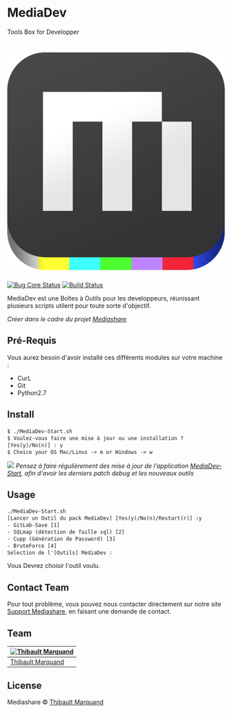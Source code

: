 # MediaDev
Tools Box for Developper
# ![Mediashare](logo.png)

[![Bug Core Status](https://travis-ci.org/sindresorhus/pageres.svg?branch=master)](https://travis-ci.org/sindresorhus/pageres) [![Build Status](https://coveralls.io/repos/sindresorhus/pageres/badge.svg?branch=master)](https://coveralls.io/r/sindresorhus/pageres?branch=master)

MediaDev est une Boîtes à Outils pour les developpeurs, réunissant plusieurs scripts utilent pour toute sorte d'objectif.

*Créer dans le cadre du projet [Mediashare](http://Script.Mediashare.fr)*

## Pré-Requis

Vous aurez besoin d'avoir installé ces différents modules sur votre machine : 
  - CurL
  - Git
  - Python2.7


## Install

```
$ ./MediaDev-Start.sh
$ Voulez-vous faire une mise à jour ou une installation ? [Yes(y)/No(n)] : y
$ Choice your OS Mac/Linus -> m or Windows -> w
```

![](http://script.mediashare.fr/MediaDev.gif)
*Pensez à faire régulièrement des mise à jour de l'application [MediaDev-Start](http://Script.Mediashare.fr),
afin d'avoir les derniers patch debug et les nouveaux outils*


## Usage

```shell
./MediaDev-Start.sh
[Lancer un Outil du pack MediaDev] [Yes(y)/No(n)/Restart(r)] :y
- GitLab-Save [1]   
- SQLmap (détection de faille sql) [2]   
- Cupp (Génération de Password) [3]   
- BruteForce [4]   
Selection de l'[Outils] MediaDev :
```
Vous Devrez choisir l'outil voulu.


## Contact Team

Pour tout problème, vous pouvez nous contacter directement sur notre site [Support Mediashare](http://Support.Mediashare.fr), en faisant une demande de contact.


## Team

[![Thibault Marquand](https://cloudinary-a.akamaihd.net/hopwork/image/upload/t_bigprofile/rzqmcxf2iwpbnsaecajm.jpg)](http://portfolio.mediashare.fr) |
---|
[Thibault Marquand](http://portfolio.mediashare.fr) | 


## License

Mediashare © [Thibault Marquand](https://Portfolio.Mediashare.fr)
